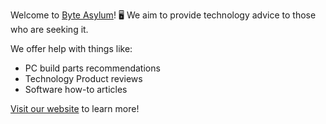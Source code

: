 Welcome to [Byte Asylum](https://byte-asylum.gitbook.io/byte-asylum)! 🖥️ We aim to provide technology advice to those who are seeking it.

We offer help with things like:

* PC build parts recommendations
* Technology Product reviews
* Software how-to articles

[Visit our website](https://byte-asylum.gitbook.io/byte-asylum) to learn more!
